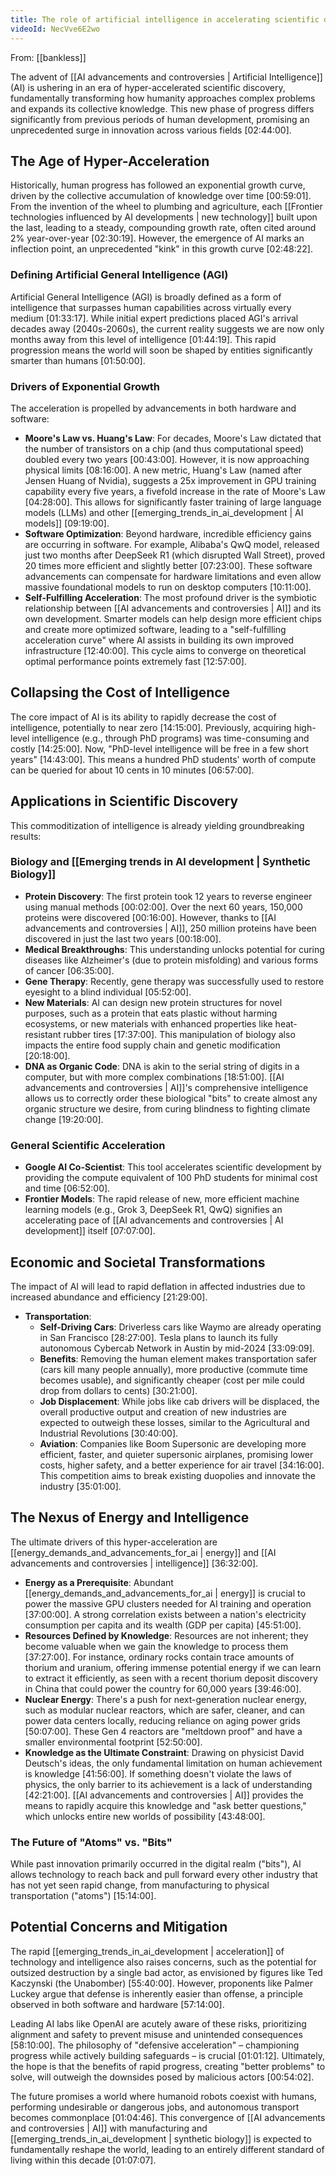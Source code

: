 ```yaml
---
title: The role of artificial intelligence in accelerating scientific discoveries
videoId: NecVve6E2wo
---
```


From: [[bankless]] <br/> 

The advent of [[AI advancements and controversies | Artificial Intelligence]] (AI) is ushering in an era of hyper-accelerated scientific discovery, fundamentally transforming how humanity approaches complex problems and expands its collective knowledge. This new phase of progress differs significantly from previous periods of human development, promising an unprecedented surge in innovation across various fields <a class="yt-timestamp" data-t="02:44:00">[02:44:00]</a>.

## The Age of Hyper-Acceleration
Historically, human progress has followed an exponential growth curve, driven by the collective accumulation of knowledge over time <a class="yt-timestamp" data-t="00:59:01">[00:59:01]</a>. From the invention of the wheel to plumbing and agriculture, each [[Frontier technologies influenced by AI developments | new technology]] built upon the last, leading to a steady, compounding growth rate, often cited around 2% year-over-year <a class="yt-timestamp" data-t="02:30:19">[02:30:19]</a>. However, the emergence of AI marks an inflection point, an unprecedented "kink" in this growth curve <a class="yt-timestamp" data-t="02:48:22">[02:48:22]</a>.

### Defining Artificial General Intelligence (AGI)
Artificial General Intelligence (AGI) is broadly defined as a form of intelligence that surpasses human capabilities across virtually every medium <a class="yt-timestamp" data-t="01:33:17">[01:33:17]</a>. While initial expert predictions placed AGI's arrival decades away (2040s-2060s), the current reality suggests we are now only months away from this level of intelligence <a class="yt-timestamp" data-t="01:44:19">[01:44:19]</a>. This rapid progression means the world will soon be shaped by entities significantly smarter than humans <a class="yt-timestamp" data-t="01:50:00">[01:50:00]</a>.

### Drivers of Exponential Growth
The acceleration is propelled by advancements in both hardware and software:
*   **Moore's Law vs. Huang's Law**: For decades, Moore's Law dictated that the number of transistors on a chip (and thus computational speed) doubled every two years <a class="yt-timestamp" data-t="00:43:00">[00:43:00]</a>. However, it is now approaching physical limits <a class="yt-timestamp" data-t="08:16:00">[08:16:00]</a>. A new metric, Huang's Law (named after Jensen Huang of Nvidia), suggests a 25x improvement in GPU training capability every five years, a fivefold increase in the rate of Moore's Law <a class="yt-timestamp" data-t="04:28:00">[04:28:00]</a>. This allows for significantly faster training of large language models (LLMs) and other [[emerging_trends_in_ai_development | AI models]] <a class="yt-timestamp" data-t="09:19:00">[09:19:00]</a>.
*   **Software Optimization**: Beyond hardware, incredible efficiency gains are occurring in software. For example, Alibaba's QwQ model, released just two months after DeepSeek R1 (which disrupted Wall Street), proved 20 times more efficient and slightly better <a class="yt-timestamp" data-t="07:23:00">[07:23:00]</a>. These software advancements can compensate for hardware limitations and even allow massive foundational models to run on desktop computers <a class="yt-timestamp" data-t="10:11:00">[10:11:00]</a>.
*   **Self-Fulfilling Acceleration**: The most profound driver is the symbiotic relationship between [[AI advancements and controversies | AI]] and its own development. Smarter models can help design more efficient chips and create more optimized software, leading to a "self-fulfilling acceleration curve" where AI assists in building its own improved infrastructure <a class="yt-timestamp" data-t="12:40:00">[12:40:00]</a>. This cycle aims to converge on theoretical optimal performance points extremely fast <a class="yt-timestamp" data-t="12:57:00">[12:57:00]</a>.

## Collapsing the Cost of Intelligence
The core impact of AI is its ability to rapidly decrease the cost of intelligence, potentially to near zero <a class="yt-timestamp" data-t="14:15:00">[14:15:00]</a>. Previously, acquiring high-level intelligence (e.g., through PhD programs) was time-consuming and costly <a class="yt-timestamp" data-t="14:25:00">[14:25:00]</a>. Now, "PhD-level intelligence will be free in a few short years" <a class="yt-timestamp" data-t="14:43:00">[14:43:00]</a>. This means a hundred PhD students' worth of compute can be queried for about 10 cents in 10 minutes <a class="yt-timestamp" data-t="06:57:00">[06:57:00]</a>.

## Applications in Scientific Discovery
This commoditization of intelligence is already yielding groundbreaking results:

### Biology and [[Emerging trends in AI development | Synthetic Biology]]
*   **Protein Discovery**: The first protein took 12 years to reverse engineer using manual methods <a class="yt-timestamp" data-t="00:02:00">[00:02:00]</a>. Over the next 60 years, 150,000 proteins were discovered <a class="yt-timestamp" data-t="00:16:00">[00:16:00]</a>. However, thanks to [[AI advancements and controversies | AI]], 250 million proteins have been discovered in just the last two years <a class="yt-timestamp" data-t="00:18:00">[00:18:00]</a>.
*   **Medical Breakthroughs**: This understanding unlocks potential for curing diseases like Alzheimer's (due to protein misfolding) and various forms of cancer <a class="yt-timestamp" data-t="06:35:00">[06:35:00]</a>.
*   **Gene Therapy**: Recently, gene therapy was successfully used to restore eyesight to a blind individual <a class="yt-timestamp" data-t="05:52:00">[05:52:00]</a>.
*   **New Materials**: AI can design new protein structures for novel purposes, such as a protein that eats plastic without harming ecosystems, or new materials with enhanced properties like heat-resistant rubber tires <a class="yt-timestamp" data-t="17:37:00">[17:37:00]</a>. This manipulation of biology also impacts the entire food supply chain and genetic modification <a class="yt-timestamp" data-t="20:18:00">[20:18:00]</a>.
*   **DNA as Organic Code**: DNA is akin to the serial string of digits in a computer, but with more complex combinations <a class="yt-timestamp" data-t="18:51:00">[18:51:00]</a>. [[AI advancements and controversies | AI]]'s comprehensive intelligence allows us to correctly order these biological "bits" to create almost any organic structure we desire, from curing blindness to fighting climate change <a class="yt-timestamp" data-t="19:20:00">[19:20:00]</a>.

### General Scientific Acceleration
*   **Google AI Co-Scientist**: This tool accelerates scientific development by providing the compute equivalent of 100 PhD students for minimal cost and time <a class="yt-timestamp" data-t="06:52:00">[06:52:00]</a>.
*   **Frontier Models**: The rapid release of new, more efficient machine learning models (e.g., Grok 3, DeepSeek R1, QwQ) signifies an accelerating pace of [[AI advancements and controversies | AI development]] itself <a class="yt-timestamp" data-t="07:07:00">[07:07:00]</a>.

## Economic and Societal Transformations
The impact of AI will lead to rapid deflation in affected industries due to increased abundance and efficiency <a class="yt-timestamp" data-t="21:29:00">[21:29:00]</a>.

*   **Transportation**:
    *   **Self-Driving Cars**: Driverless cars like Waymo are already operating in San Francisco <a class="yt-timestamp" data-t="28:27:00">[28:27:00]</a>. Tesla plans to launch its fully autonomous Cybercab Network in Austin by mid-2024 <a class="yt-timestamp" data-t="33:09:00">[33:09:09]</a>.
    *   **Benefits**: Removing the human element makes transportation safer (cars kill many people annually), more productive (commute time becomes usable), and significantly cheaper (cost per mile could drop from dollars to cents) <a class="yt-timestamp" data-t="30:21:00">[30:21:00]</a>.
    *   **Job Displacement**: While jobs like cab drivers will be displaced, the overall productive output and creation of new industries are expected to outweigh these losses, similar to the Agricultural and Industrial Revolutions <a class="yt-timestamp" data-t="30:40:00">[30:40:00]</a>.
    *   **Aviation**: Companies like Boom Supersonic are developing more efficient, faster, and quieter supersonic airplanes, promising lower costs, higher safety, and a better experience for air travel <a class="yt-timestamp" data-t="34:16:00">[34:16:00]</a>. This competition aims to break existing duopolies and innovate the industry <a class="yt-timestamp" data-t="35:01:00">[35:01:00]</a>.

## The Nexus of Energy and Intelligence
The ultimate drivers of this hyper-acceleration are [[energy_demands_and_advancements_for_ai | energy]] and [[AI advancements and controversies | intelligence]] <a class="yt-timestamp" data-t="36:32:00">[36:32:00]</a>.
*   **Energy as a Prerequisite**: Abundant [[energy_demands_and_advancements_for_ai | energy]] is crucial to power the massive GPU clusters needed for AI training and operation <a class="yt-timestamp" data-t="37:00:00">[37:00:00]</a>. A strong correlation exists between a nation's electricity consumption per capita and its wealth (GDP per capita) <a class="yt-timestamp" data-t="45:51:00">[45:51:00]</a>.
*   **Resources Defined by Knowledge**: Resources are not inherent; they become valuable when we gain the knowledge to process them <a class="yt-timestamp" data-t="37:27:00">[37:27:00]</a>. For instance, ordinary rocks contain trace amounts of thorium and uranium, offering immense potential energy if we can learn to extract it efficiently, as seen with a recent thorium deposit discovery in China that could power the country for 60,000 years <a class="yt-timestamp" data-t="39:46:00">[39:46:00]</a>.
*   **Nuclear Energy**: There's a push for next-generation nuclear energy, such as modular nuclear reactors, which are safer, cleaner, and can power data centers locally, reducing reliance on aging power grids <a class="yt-timestamp" data-t="50:07:00">[50:07:00]</a>. These Gen 4 reactors are "meltdown proof" and have a smaller environmental footprint <a class="yt-timestamp" data-t="52:50:00">[52:50:00]</a>.
*   **Knowledge as the Ultimate Constraint**: Drawing on physicist David Deutsch's ideas, the only fundamental limitation on human achievement is knowledge <a class="yt-timestamp" data-t="41:56:00">[41:56:00]</a>. If something doesn't violate the laws of physics, the only barrier to its achievement is a lack of understanding <a class="yt-timestamp" data-t="42:21:00">[42:21:00]</a>. [[AI advancements and controversies | AI]] provides the means to rapidly acquire this knowledge and "ask better questions," which unlocks entire new worlds of possibility <a class="yt-timestamp" data-t="43:48:00">[43:48:00]</a>.

### The Future of "Atoms" vs. "Bits"
While past innovation primarily occurred in the digital realm ("bits"), AI allows technology to reach back and pull forward every other industry that has not yet seen rapid change, from manufacturing to physical transportation ("atoms") <a class="yt-timestamp" data-t="15:14:00">[15:14:00]</a>.

## Potential Concerns and Mitigation
The rapid [[emerging_trends_in_ai_development | acceleration]] of technology and intelligence also raises concerns, such as the potential for outsized destruction by a single bad actor, as envisioned by figures like Ted Kaczynski (the Unabomber) <a class="yt-timestamp" data-t="55:40:00">[55:40:00]</a>. However, proponents like Palmer Luckey argue that defense is inherently easier than offense, a principle observed in both software and hardware <a class="yt-timestamp" data-t="57:14:00">[57:14:00]</a>.

Leading AI labs like OpenAI are acutely aware of these risks, prioritizing alignment and safety to prevent misuse and unintended consequences <a class="yt-timestamp" data-t="58:10:00">[58:10:00]</a>. The philosophy of "defensive acceleration" – championing progress while actively building safeguards – is crucial <a class="yt-timestamp" data-t="01:01:12">[01:01:12]</a>. Ultimately, the hope is that the benefits of rapid progress, creating "better problems" to solve, will outweigh the downsides posed by malicious actors <a class="yt-timestamp" data-t="00:54:02">[00:54:02]</a>.

The future promises a world where humanoid robots coexist with humans, performing undesirable or dangerous jobs, and autonomous transport becomes commonplace <a class="yt-timestamp" data-t="01:04:46">[01:04:46]</a>. This convergence of [[AI advancements and controversies | AI]] with manufacturing and [[emerging_trends_in_ai_development | synthetic biology]] is expected to fundamentally reshape the world, leading to an entirely different standard of living within this decade <a class="yt-timestamp" data-t="01:07:07">[01:07:07]</a>.